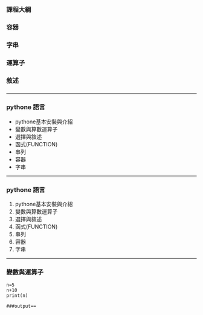 ### 課程大綱
### 容器
### 字串
### 運算子
### 敘述
### 

----

### pythone 語言

- pythone基本安裝與介紹
- 變數與算數運算子
- 選擇與敘述
- 函式(FUNCTION)
- 串列
- 容器
- 字串

---
### pythone 語言
1. pythone基本安裝與介紹
2. 變數與算數運算子
3. 選擇與敘述
4. 函式(FUNCTION)
5. 串列
6. 容器
7. 字串
---

### 變數與運算子
```
n=5
n+10
print(n)

###output==
```